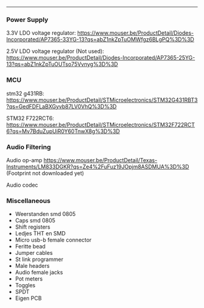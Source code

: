 - - -


### Power Supply

3.3V LDO voltage regulator:
https://www.mouser.be/ProductDetail/Diodes-Incorporated/AP7365-33YG-13?qs=abZ1nkZpTuOMWfgz6BLgPQ%3D%3D


2.5V LDO voltage regulator (Not used):
https://www.mouser.be/ProductDetail/Diodes-Incorporated/AP7365-25YG-13?qs=abZ1nkZpTuOUTso75Vvnyg%3D%3D


### MCU

stm32 g431RB:
https://www.mouser.be/ProductDetail/STMicroelectronics/STM32G431RBT3?qs=GedFDFLaBXGyvb87LV0VhQ%3D%3D

STM32 F722RCT6:
https://www.mouser.be/ProductDetail/STMicroelectronics/STM32F722RCT6?qs=Mv7BduZupUiR0Y60TnwX8g%3D%3D


### Audio Filtering

Audio op-amp
https://www.mouser.be/ProductDetail/Texas-Instruments/LM833DGKR?qs=Ze4%2FuFuz19JOpjm8ASDMUA%3D%3D (Footprint not downloaded yet)

Audio codec


### Miscellaneous

- Weerstanden smd 0805
- Caps smd 0805
- Shift registers 
- Ledjes THT en SMD
- Micro usb-b  female connector
- Feritte bead 
- Jumper cables
- St link programmer
- Male headers
- Audio female jacks
- Pot meters
- Toggles
- SPDT 
- Eigen PCB
